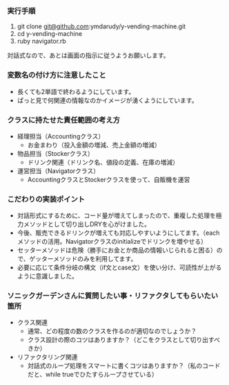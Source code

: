 ### 実行手順
1. git clone git@github.com:ymdarudy/y-vending-machine.git
2. cd y-vending-machine
3. ruby navigator.rb

対話式なので、あとは画面の指示に従うようお願いします。

### 変数名の付け方に注意したこと
- 長くても2単語で終わるようにしています。
- ぱっと見で何関連の情報なのかイメージが湧くようにしています。

### クラスに持たせた責任範囲の考え方
- 経理担当（Accountingクラス）
  - お金まわり（投入金額の増減、売上金額の増減）
- 物品担当（Stockerクラス）
  - ドリンク関連（ドリンク名、値段の定義、在庫の増減）
- 運営担当（Navigatorクラス）
  - AccountingクラスとStockerクラスを使って、自販機を運営

### こだわりの実装ポイント
- 対話形式にするために、コード量が増えてしまったので、重複した処理を極力メソッドとして切り出しDRYを心がけました。
- 今後、販売できるドリンクが増えても対応しやすいようにしてます。（eachメソッドの活用。Navigatorクラスのinitializeでドリンクを増やせる）
- セッターメソッドは危険（勝手にお金とか商品の情報いじられると困る）ので、ゲッターメソッドのみを利用してます。
- 必要に応じて条件分岐の構文（if文とcase文）を使い分け、可読性が上がるように意識しました。

### ソニックガーデンさんに質問したい事・リファクタしてもらいたい箇所
- クラス関連
  - 通常、どの程度の数のクラスを作るのが適切なのでしょうか？
  - クラス設計の際のコツはありますか？（どこをクラスとして切り出すべきか）
- リファクタリング関連
  - 対話式のループ処理をスマートに書くコツはありますか？（私のコードだと、while trueでひたすらループさせている）